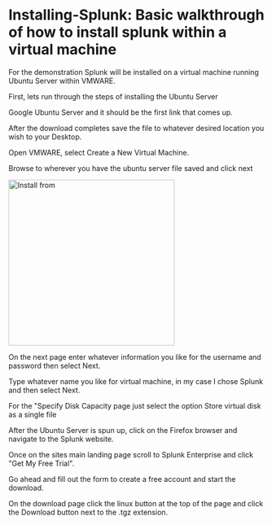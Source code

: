 # Installing-Splunk: Basic walkthrough of how to install splunk within a virtual machine

For the demonstration Splunk will be installed on a virtual machine running Ubuntu Server within VMWARE.

First, lets run through the steps of installing the Ubuntu Server 

Google Ubuntu Server and it should be the first link that comes up.

After the download completes save the file to whatever desired location you wish to your Desktop.

Open VMWARE, select Create a New Virtual Machine.




Browse to wherever you have the ubuntu server file saved and click next


<img width="326" alt="Install from" src="https://github.com/MustangGuy86/Installing-Splunk/assets/103835436/606ee234-b046-4349-8425-debb16bf6fda">


On the next page enter whatever information you like for the username and password then select Next.


Type whatever name you like for virtual machine, in my case I chose Splunk and then select Next.


For the "Specify Disk Capacity page just select the option Store virtual disk as a single file



After the Ubuntu Server is spun up, click on the Firefox browser and navigate to the Splunk website.

Once on the sites main landing page scroll to Splunk Enterprise and click "Get My Free Trial".

Go ahead and fill out the form to create a free account and start the download.

On the download page click the linux button at the top of the page and click the Download button next to the .tgz extension.


